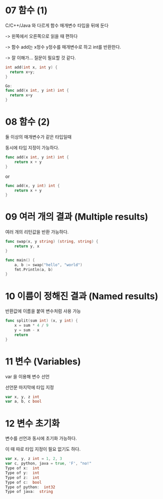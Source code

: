 # 07 함수 (1)

C/C++/Java 와 다르게 함수 매개변수 타입을 뒤에 둔다

-> 왼쪽에서 오른쪽으로 읽을 때 편하다

-> 함수 add는 x정수 y정수를 매개변수로 하고 int를 반환한다.

-> 잘 이해가... 질문이 필요할 것 같다.

```go
int add(int x, int y) {
  return x+y;
}

Go:
func add(x int, y int) int {
  return x+y
}
```

# 08 함수 (2)

둘 이상의 매개변수가 같은 타입일때

동시에 타입 지정이 가능하다.
```go
func add(x int, y int) int {
    return x + y
}
```
or
```go
func add(x, y int) int {
    return x + y
}
```

# 09 여러 개의 결과 (Multiple results)

여러 개의 리턴값을 반환 가능하다.

```go
func swap(x, y string) (string, string) {
    return y, x
}

func main() {
    a, b := swap("hello", "world")
    fmt.Println(a, b)
}
```

# 10 이름이 정해진 결과 (Named results)

반환값에 이름을 붙여 변수처럼 사용 가능
```go
func split(sum int) (x, y int) {
    x = sum * 4 / 9
    y = sum - x
    return
}
```

# 11 변수 (Variables)

var 을 이용해 변수 선언

선언문 마지막에 타입 지정
```go
var x, y, z int
var a, b, c bool
```

# 12 변수 초기화

변수를 선언과 동시에 초기화 가능하다.

이 때 따로 타입 지정이 필요 없기도 하다.
```go
var x, y, z int = 1, 2, 3
var c, python, java = true, 'F', "no!"
Type of x:  int
Type of y:  int
Type of z:  int
Type of c:  bool
Type of python:  int32
Type of java:  string
```
